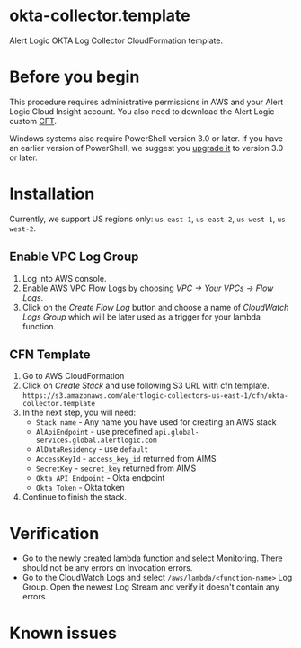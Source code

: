# okta-collector.template

Alert Logic OKTA Log Collector CloudFormation template.

 
# Before you begin

This procedure requires administrative permissions in AWS and your Alert Logic 
Cloud Insight account. You also need to download the Alert Logic custom [CFT](https://github.com/alertlogic/paws-collector/blob/master/cfn/okta-collector.template).

Windows systems also require PowerShell version 3.0 or later. If you have an earlier version of PowerShell, we suggest you [upgrade it](https://docs.microsoft.com/en-us/powershell/scripting/setup/installing-windows-powershell#upgrading-existing-windows-powershell) to version 3.0 or later. 

# Installation

Currently, we support US regions only: `us-east-1`, `us-east-2`, `us-west-1`, 
`us-west-2`.

## Enable VPC Log Group
1. Log into AWS console.
1. Enable AWS VPC Flow Logs by choosing *VPC -> Your VPCs -> Flow Logs*. 
1. Click on the *Create Flow Log* button and choose a name of *CloudWatch Logs Group* which 
will be later used as a trigger for your lambda function. 

## CFN Template
1. Go to AWS CloudFormation 
1. Click on *Create Stack* and use following S3 URL with cfn template.
`https://s3.amazonaws.com/alertlogic-collectors-us-east-1/cfn/okta-collector.template`
1. In the next step, you will need:
   - `Stack name` - Any name you have used for creating an AWS stack
   - `AlApiEndpoint` - use predefined `api.global-services.global.alertlogic.com` 
   - `AlDataResidency` - use `default`
   - `AccessKeyId` - `access_key_id` returned from AIMS
   - `SecretKey` - `secret_key` returned from AIMS
   - `Okta API Endpoint` - Okta endpoint
   - `Okta Token` - Okta token
1. Continue to finish the stack.


# Verification 
- Go to the newly created lambda function and select Monitoring. 
There should not be any errors on Invocation errors.
- Go to the CloudWatch Logs and select `/aws/lambda/<function-name>` Log 
Group. Open the newest Log Stream and verify it doesn't contain any errors.


# Known issues


